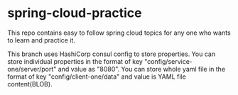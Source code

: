 # spring-cloud-practice
This repo contains easy to follow spring cloud topics for any one who wants to learn and practice it.

This branch uses HashiCorp consul config to store properties.
You can store individual properties in the format of key "config/service-one/server/port" and value as "8080".
You can store whole yaml file in the format of key "config/client-one/data" and value is YAML file content(BLOB).
